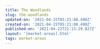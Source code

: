 ```yaml
---
title: The Woodlands
slug: the-woodlands
updated-on: '2021-04-15T05:21:08.490Z'
created-on: '2021-04-15T05:21:08.490Z'
published-on: '2021-04-22T21:13:29.827Z'
layout: '[market-areas].html'
tags: market-areas
---
```



